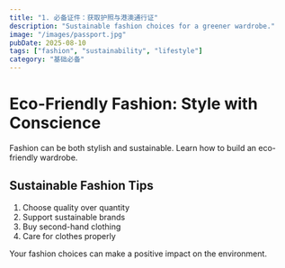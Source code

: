 ```yaml
---
title: "1. 必备证件：获取护照与港澳通行证"
description: "Sustainable fashion choices for a greener wardrobe."
image: "/images/passport.jpg"
pubDate: 2025-08-10
tags: ["fashion", "sustainability", "lifestyle"]
category: "基础必备"
---
```


# Eco-Friendly Fashion: Style with Conscience

Fashion can be both stylish and sustainable. Learn how to build an eco-friendly wardrobe.

## Sustainable Fashion Tips

1. Choose quality over quantity
2. Support sustainable brands
3. Buy second-hand clothing
4. Care for clothes properly

Your fashion choices can make a positive impact on the environment.
